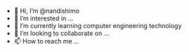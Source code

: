 - 👋 Hi, I’m @nandishimo
- 👀 I’m interested in ...
- 🌱 I’m currently learning computer engineering technology
- 💞️ I’m looking to collaborate on ...
- 📫 How to reach me ...

<!---
nandishimo/nandishimo is a ✨ special ✨ repository because its `README.md` (this file) appears on your GitHub profile.
You can click the Preview link to take a look at your changes.
--->

